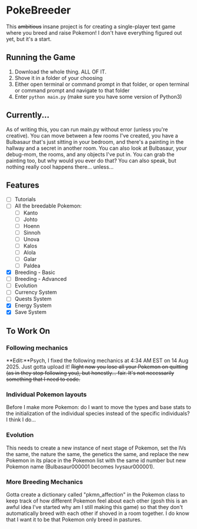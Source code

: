 # PokeBreeder
This ~~ambitious~~ insane project is for creating a single-player text game where you breed and raise Pokemon! I don't have everything figured out yet, but it's a start.

## Running the Game

1. Download the whole thing. ALL OF IT.
2. Shove it in a folder of your choosing
3. Either open terminal or command prompt in that folder, or open terminal or command prompt and navigate to that folder
4. Enter `python main.py` (make sure you have some version of Python3)

## Currently...

As of writing this, you can run main.py without error (unless you're creative). You can move between a few rooms I've created, you have a Bulbasaur that's just sitting in your bedroom, and there's a painting in the hallway and a secret in another room. You can also look at Bulbasaur, your debug-mom, the rooms, and any objects I've put in. You can grab the painting too, but why would you ever do that? You can also speak, but nothing really cool happens there... unless...

## Features
* [ ] Tutorials
* [ ] All the breedable Pokemon:
  * [ ] Kanto
  * [ ] Johto
  * [ ] Hoenn
  * [ ] Sinnoh
  * [ ] Unova
  * [ ] Kalos
  * [ ] Alola
  * [ ] Galar
  * [ ] Paldea
* [x] Breeding - Basic
* [ ] Breeding - Advanced
* [ ] Evolution
* [ ] Currency System
* [ ] Quests System
* [x] Energy System
* [x] Save System

## To Work On

### Following mechanics
**Edit:**Psych, I fixed the following mechanics at 4:34 AM EST on 14 Aug 2025. Just gotta upload it!
~~Right now you lose all your Pokemon on quitting (as in they stop following you), but honestly... fair. It's not necessarily something that I need to code.~~

### Individual Pokemon layouts

Before I make more Pokemon: do I want to move the types and base stats to the initialization of the individual species instead of the specific individuals? I think I do...

### Evolution

This needs to create a new instance of next stage of Pokemon, set the IVs the same, the nature the same, the genetics the same, and replace the new Pokemon in its place in the Pokemon list with the same id number but new Pokemon name (Bulbasaur000001 becomes Ivysaur000001).

### More Breeding Mechanics

Gotta create a dictionary called "pkmn_affection" in the Pokemon class to keep track of how different Pokemon feel about each other (gosh this is an awful idea I've started why am I still making this game) so that they don't automatically breed with each other if shoved in a room together. I do know that I want it to be that Pokemon only breed in pastures.
